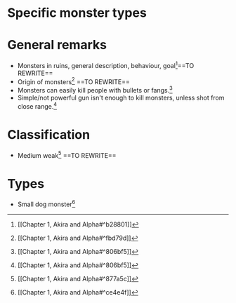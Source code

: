 # Specific monster types

# General remarks
- Monsters in ruins, general description, behaviour, goal[^1]==TO REWRITE==
- Origin of monsters[^2] ==TO REWRITE==
- Monsters can easily kill people with bullets or fangs.[^3]
- Simple/not powerful gun isn't enough to kill monsters, unless shot from close range.[^4]
# Classification
- Medium weak[^5] ==TO REWRITE==
# Types
- Small dog monster[^6]

[^1]: [[Chapter 1, Akira and Alpha#^b28801]]

[^2]: [[Chapter 1, Akira and Alpha#^fbd79d]]

[^3]: [[Chapter 1, Akira and Alpha#^806bf5]]

[^4]: [[Chapter 1, Akira and Alpha#^806bf5]]

[^5]: [[Chapter 1, Akira and Alpha#^877a5c]]

[^6]: [[Chapter 1, Akira and Alpha#^ce4e4f]]
